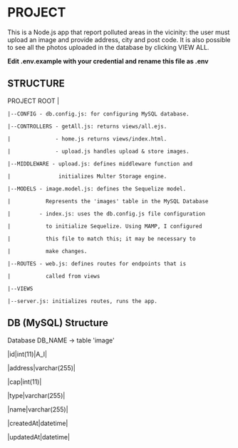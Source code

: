 # PROJECT

This is a Node.js app that report polluted areas in the vicinity: the user must upload an image and provide address, city and post code. It is also possible to see all the photos uploaded in the database by clicking VIEW ALL.

**Edit .env.example with your credential and rename this file as .env**

## STRUCTURE

PROJECT ROOT
    |

    |--CONFIG - db.config.js: for configuring MySQL database.

    |--CONTROLLERS - getAll.js: returns views/all.ejs.

    |              - home.js returns views/index.html.

    |              - upload.js handles upload & store images.

    |--MIDDLEWARE - upload.js: defines middleware function and

    |               initializes Multer Storage engine.

    |--MODELS - image.model.js: defines the Sequelize model.

    |           Represents the 'images' table in the MySQL Database

    |         - index.js: uses the db.config.js file configuration

    |           to initialize Sequelize. Using MAMP, I configured

    |           this file to match this; it may be necessary to

    |           make changes.

    |--ROUTES - web.js: defines routes for endpoints that is

    |           called from views

    |--VIEWS

    |--server.js: initializes routes, runs the app.


## DB (MySQL) Structure

Database DB_NAME -> table 'image'


|id|int(11)|A_I|

|address|varchar(255)|

|cap|int(11)|  

|type|varchar(255)|

|name|varchar(255)|

|createdAt|datetime|  

|updatedAt|datetime|
